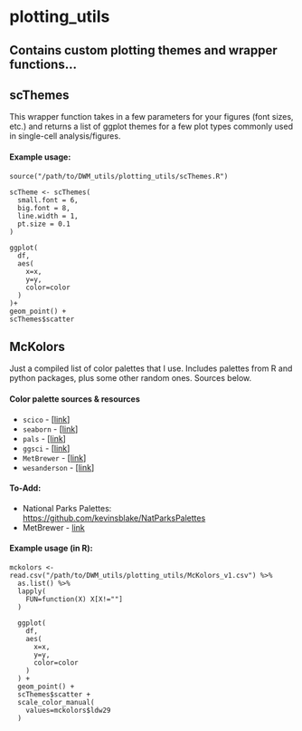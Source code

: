 # plotting_utils
## Contains custom plotting themes and wrapper functions...


## **scThemes**
This wrapper function takes in a few parameters for your figures (font sizes, etc.) and returns a list of ggplot themes for a few plot types commonly used in single-cell analysis/figures.

#### Example usage:
```
source("/path/to/DWM_utils/plotting_utils/scThemes.R")

scTheme <- scThemes(
  small.font = 6,
  big.font = 8,
  line.width = 1,
  pt.size = 0.1
)

ggplot(
  df,
  aes(
    x=x,
    y=y,
    color=color
  )
)+
geom_point() +
scThemes$scatter
```

## **McKolors**
Just a compiled list of color palettes that I use. Includes palettes from R and python packages, plus some other random ones. Sources below.
#### Color palette sources & resources
- `scico` - [[link](https://github.com/thomasp85/scico)]
- `seaborn` - [[link](https://seaborn.pydata.org/tutorial/color_palettes.html)]
- `pals` - [[link](https://cran.r-project.org/web/packages/pals/vignettes/pals_examples.html)]
- `ggsci` -  [[link](https://cran.r-project.org/web/packages/ggsci/vignettes/ggsci.html)]
- `MetBrewer` - [[link](https://github.com/BlakeRMills/MetBrewer)]
- `wesanderson` - [[link](https://github.com/karthik/wesanderson)]

#### To-Add:
- National Parks Palettes: https://github.com/kevinsblake/NatParksPalettes
- MetBrewer - [link](https://github.com/BlakeRMills/MetBrewer)

#### Example usage (in R):
```
mckolors <- read.csv("/path/to/DWM_utils/plotting_utils/McKolors_v1.csv") %>%
  as.list() %>%
  lapply(
    FUN=function(X) X[X!=""]
  )

  ggplot(
    df,
    aes(
      x=x,
      y=y,
      color=color
    )
  ) +
  geom_point() +
  scThemes$scatter +
  scale_color_manual(
    values=mckolors$ldw29
  )
```

